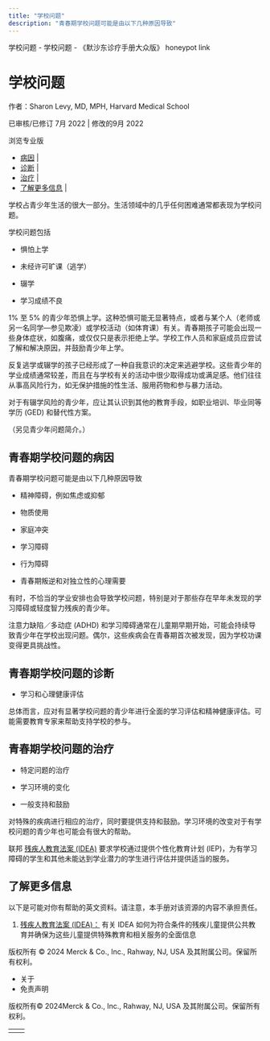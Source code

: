 ```yaml
---
title: "学校问题"
description: "青春期学校问题可能是由以下几种原因导致"
---
```


﻿学校问题 \- 学校问题 \- 《默沙东诊疗手册大众版》 honeypot link

# 学校问题

作者：Sharon Levy, MD, MPH, Harvard Medical School

已审核/已修订 7月 2022 \| 修改的9月 2022

浏览专业版

- [病因](#病因_v13952264_zh) \|
- [诊断](#诊断_v13952285_zh) \|
- [治疗](#治疗_v68343698_zh) \|
- [了解更多信息](#了解更多信息_v49814198_zh) \|

学校占青少年生活的很大一部分。生活领域中的几乎任何困难通常都表现为学校问题。

学校问题包括

- 惧怕上学

- 未经许可旷课（逃学）

- 辍学

- 学习成绩不良


1% 至 5% 的青少年恐惧上学。这种恐惧可能无显著特点，或者与某个人（老师或另一名同学—参见欺凌）或学校活动（如体育课）有关。青春期孩子可能会出现一些身体症状，如腹痛，或仅仅只是表示拒绝上学。学校工作人员和家庭成员应尝试了解和解决原因，并鼓励青少年上学。

反复逃学或辍学的孩子已经形成了一种自我意识的决定来逃避学校。这些青少年的学业成绩通常较差，而且在与学校有关的活动中很少取得成功或满足感。他们往往从事高风险行为，如无保护措施的性生活、服用药物和参与暴力活动。

对于有辍学风险的青少年，应让其认识到其他的教育手段，如职业培训、毕业同等学历 (GED) 和替代性方案。

（另见青少年问题简介。）

## 青春期学校问题的病因

青春期学校问题可能是由以下几种原因导致

- 精神障碍，例如焦虑或抑郁

- 物质使用

- 家庭冲突

- 学习障碍

- 行为障碍

- 青春期叛逆和对独立性的心理需要


有时，不恰当的学业安排也会导致学校问题，特别是对于那些存在早年未发现的学习障碍或轻度智力残疾的青少年。

注意力缺陷／多动症 (ADHD) 和学习障碍通常在儿童期早期开始，可能会持续导致青少年在学校出现问题。偶尔，这些疾病会在青春期首次被发现，因为学校功课变得更具挑战性。

## 青春期学校问题的诊断

- 学习和心理健康评估


总体而言，应对有显著学校问题的青少年进行全面的学习评估和精神健康评估。可能需要教育专家来帮助支持学校的参与。

## 青春期学校问题的治疗

- 特定问题的治疗

- 学习环境的变化

- 一般支持和鼓励


对特殊的疾病进行相应的治疗，同时要提供支持和鼓励。学习环境的改变对于有学校问题的青少年也可能会有很大的帮助。

联邦 [残疾人教育法案 (IDEA)](https://sites.ed.gov/idea/) 要求学校通过提供个性化教育计划 (IEP)，为有学习障碍的学生和其他未能达到学业潜力的学生进行评估并提供适当的服务。

## 了解更多信息

以下是可能对你有帮助的英文资料。请注意，本手册对该资源的内容不承担责任。

1. [残疾人教育法案 (IDEA)：](https://sites.ed.gov/idea/) 有关 IDEA 如何为符合条件的残疾儿童提供公共教育并确保为这些儿童提供特殊教育和相关服务的全面信息




版权所有 © 2024
Merck & Co., Inc., Rahway, NJ, USA 及其附属公司。保留所有权利。

- 关于
- 免责声明

版权所有© 2024Merck & Co., Inc., Rahway, NJ, USA 及其附属公司。保留所有权利。

|     |     |
| --- | --- |
|  |  |